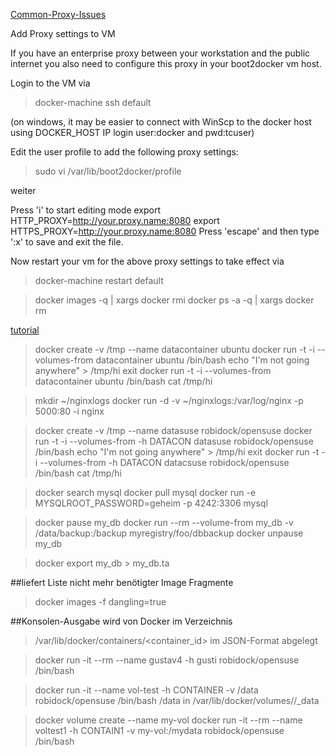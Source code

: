 [Common-Proxy-Issues ](https://github.com/docker/kitematic/wiki/Common-Proxy-Issues-&-Fixes)

Add Proxy settings to VM

If you have an enterprise proxy between your workstation and the public internet you also need to configure
this proxy in your boot2docker vm host.

Login to the VM via 
> docker-machine ssh default

(on windows, it may be easier to connect 
with WinScp to the docker host using DOCKER_HOST IP login user:docker and pwd:tcuser)

Edit the user profile to add the following proxy settings:

> sudo vi /var/lib/boot2docker/profile

  weiter
>  
  Press 'i' to start editing mode
  export HTTP_PROXY=http://your.proxy.name:8080
  export HTTPS_PROXY=http://your.proxy.name:8080
  Press 'escape' and then type ':x' to save and exit the file. 
>

Now restart your vm for the above proxy settings to take effect via
> docker-machine restart default



> docker  images  -q  | xargs docker  rmi
> docker ps -a -q  | xargs docker rm

[tutorial](https://www.digitalocean.com/community/tutorials/how-to-work-with-docker-data-volumes-on-ubuntu-14-04#learning-the-types-of-docker-data-volumes)
 
> docker create -v /tmp --name datacontainer ubuntu
  docker run -t -i --volumes-from datacontainer ubuntu /bin/bash
> echo "I'm not going anywhere" > /tmp/hi
> exit
> docker run -t -i --volumes-from datacontainer ubuntu /bin/bash
> cat /tmp/hi

> mkdir ~/nginxlogs
> docker run -d -v ~/nginxlogs:/var/log/nginx -p 5000:80 -i nginx


> docker create -v /tmp --name datasuse robidock/opensuse 
> docker run -t -i --volumes-from -h DATACON datasuse robidock/opensuse   /bin/bash
> echo "I'm not going anywhere" > /tmp/hi
> exit
> docker run -t -i --volumes-from -h DATACON datacsuse robidock/opensuse  /bin/bash
> cat /tmp/hi


>  docker search mysql
>  docker pull mysql
>  docker run -e MYSQLROOT_PASSWORD=geheim -p 4242:3306 mysql

> docker pause my_db
> docker run --rm --volume-from my_db  -v /data/backup:/backup  myregistry/foo/dbbackup
>  docker unpause my_db

> docker export my_db  > my_db.ta


##liefert Liste nicht mehr benötigter Image Fragmente
> docker images -f dangling=true 

##Konsolen-Ausgabe wird von Docker im Verzeichnis 
>  /var/lib/docker/containers/<container_id> im JSON-Format abgelegt

> docker run -it --rm --name gustav4 -h gusti robidock/opensuse  /bin/bash

> docker run -it --name vol-test -h CONTAINER -v /data robidock/opensuse  /bin/bash
>  /data  in /var/lib/docker/volumes/<VOLUME>/_data

> docker volume create  --name my-vol
> docker run -it --rm --name voltest1 -h CONTAIN1 -v my-vol:/mydata robidock/opensuse /bin/bash

